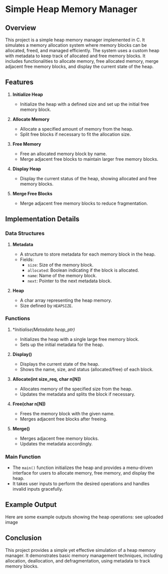 # Simple Heap Memory Manager

## Overview

This project is a simple heap memory manager implemented in C. It simulates a memory allocation system where memory blocks can be allocated, freed, and managed efficiently. The system uses a custom heap with metadata to keep track of allocated and free memory blocks. It includes functionalities to allocate memory, free allocated memory, merge adjacent free memory blocks, and display the current state of the heap.

## Features

1. **Initialize Heap**
   - Initialize the heap with a defined size and set up the initial free memory block.

2. **Allocate Memory**
   - Allocate a specified amount of memory from the heap.
   - Split free blocks if necessary to fit the allocation size.

3. **Free Memory**
   - Free an allocated memory block by name.
   - Merge adjacent free blocks to maintain larger free memory blocks.

4. **Display Heap**
   - Display the current status of the heap, showing allocated and free memory blocks.

5. **Merge Free Blocks**
   - Merge adjacent free memory blocks to reduce fragmentation.

## Implementation Details

### Data Structures

1. **Metadata**
   - A structure to store metadata for each memory block in the heap.
   - Fields: 
     - `size`: Size of the memory block.
     - `allocated`: Boolean indicating if the block is allocated.
     - `name`: Name of the memory block.
     - `next`: Pointer to the next metadata block.

2. **Heap**
   - A char array representing the heap memory.
   - Size defined by `HEAPSIZE`.

### Functions

1. **Initialise(Metadata *heap_ptr)**
   - Initializes the heap with a single large free memory block.
   - Sets up the initial metadata for the heap.

2. **Display()**
   - Displays the current state of the heap.
   - Shows the name, size, and status (allocated/free) of each block.

3. **Allocate(int size_req, char n[N])**
   - Allocates memory of the specified size from the heap.
   - Updates the metadata and splits the block if necessary.

4. **Free(char n[N])**
   - Frees the memory block with the given name.
   - Merges adjacent free blocks after freeing.

5. **Merge()**
   - Merges adjacent free memory blocks.
   - Updates the metadata accordingly.

### Main Function

- The `main()` function initializes the heap and provides a menu-driven interface for users to allocate memory, free memory, and display the heap.
- It takes user inputs to perform the desired operations and handles invalid inputs gracefully.

## Example Output

Here are some example outputs showing the heap operations:
see uploaded image


## Conclusion

This project provides a simple yet effective simulation of a heap memory manager. It demonstrates basic memory management techniques, including allocation, deallocation, and defragmentation, using metadata to track memory blocks.
